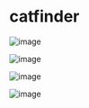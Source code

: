 # catfinder


![image](https://github.com/user-attachments/assets/e466addf-77d8-45a7-abd4-cdbdaabc5a02)

![image](https://github.com/user-attachments/assets/fb24008c-1b29-4a37-9216-86f0b8187b68)

![image](https://github.com/user-attachments/assets/e7136a68-0b51-406f-86e6-476a38d7b5d5)

![image](https://github.com/user-attachments/assets/f6cc7308-ec18-4aa2-a5f7-23411b6b4229)
